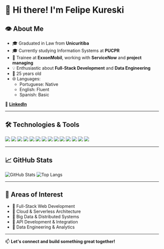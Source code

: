 # 👋 Hi there! I'm Felipe Kureski

## 👁 About Me

- 🎓 Graduated in Law from **Unicuritiba**
- 🎓 Currently studying Information Systems at **PUCPR**
- 🧠 Trainee at **ExxonMobil**, working with **ServiceNow** and **project managing**
- 💡 Enthusiastic about **Full-Stack Development** and **Data Engineering**
- 🎯 25 years old
- 🌐 Languages:
  - Portuguese: Native
  - English: Fluent
  - Spanish: Basic

🔗 [**LinkedIn**](https://www.linkedin.com/in/felipe-kureski/)

---

## 🛠 Technologies & Tools

<p>
  <img src="https://img.shields.io/badge/C%23-239120?style=for-the-badge&logo=c-sharp&logoColor=white"/>
  <img src="https://img.shields.io/badge/.NET-512BD4?style=for-the-badge&logo=dotnet&logoColor=white"/>
  <img src="https://img.shields.io/badge/Python-3776AB?style=for-the-badge&logo=python&logoColor=white"/>
  <img src="https://img.shields.io/badge/SQL-4479A1?style=for-the-badge&logo=mysql&logoColor=white"/>
  <img src="https://img.shields.io/badge/React-61DAFB?style=for-the-badge&logo=react&logoColor=black"/>
  <img src="https://img.shields.io/badge/React_Native-61DAFB?style=for-the-badge&logo=react&logoColor=black"/>
  <img src="https://img.shields.io/badge/AngularJS-E23237?style=for-the-badge&logo=angularjs&logoColor=white"/>
  <img src="https://img.shields.io/badge/JavaScript-F7DF1E?style=for-the-badge&logo=javascript&logoColor=black"/>
  <img src="https://img.shields.io/badge/TypeScript-3178C6?style=for-the-badge&logo=typescript&logoColor=white"/>
  <img src="https://img.shields.io/badge/HTML5-E34F26?style=for-the-badge&logo=html5&logoColor=white"/>
  <img src="https://img.shields.io/badge/CSS3-1572B6?style=for-the-badge&logo=css3&logoColor=white"/>
  <img src="https://img.shields.io/badge/Hadoop-66CCFF?style=for-the-badge&logo=apachehadoop&logoColor=black"/>
  <img src="https://img.shields.io/badge/ServiceNow-00A1E0?style=for-the-badge&logo=servicenow&logoColor=white"/>
  <img src="https://img.shields.io/badge/Docker-2496ED?style=for-the-badge&logo=docker&logoColor=white"/> </p>

---

## 📈 GitHub Stats

![GitHub Stats](https://github-readme-stats.vercel.app/api?username=Fkureski&show_icons=true&theme=radical)
![Top Langs](https://github-readme-stats.vercel.app/api/top-langs/?username=Fkureski&layout=compact&theme=radical)

---

## 🧠 Areas of Interest

- 🔹 Full-Stack Web Development  
- 🔹 Cloud & Serverless Architecture  
- 🔹 Big Data & Distributed Systems  
- 🔹 API Development & Integration  
- 🔹 Data Engineering & Analytics  

---

📫 **Let's connect and build something great together!**
